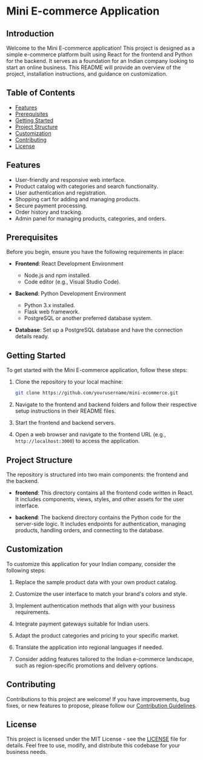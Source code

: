 # Mini E-commerce Application

## Introduction

Welcome to the Mini E-commerce application! This project is designed as a simple e-commerce platform built using React for the frontend and Python for the backend. It serves as a foundation for an Indian company looking to start an online business. This README will provide an overview of the project, installation instructions, and guidance on customization.

## Table of Contents

- [Features](#features)
- [Prerequisites](#prerequisites)
- [Getting Started](#getting-started)
- [Project Structure](#project-structure)
- [Customization](#customization)
- [Contributing](#contributing)
- [License](#license)

## Features

- User-friendly and responsive web interface.
- Product catalog with categories and search functionality.
- User authentication and registration.
- Shopping cart for adding and managing products.
- Secure payment processing.
- Order history and tracking.
- Admin panel for managing products, categories, and orders.

## Prerequisites

Before you begin, ensure you have the following requirements in place:

- **Frontend**: React Development Environment
  - Node.js and npm installed.
  - Code editor (e.g., Visual Studio Code).

- **Backend**: Python Development Environment
  - Python 3.x installed.
  - Flask web framework.
  - PostgreSQL or another preferred database system.

- **Database**: Set up a PostgreSQL database and have the connection details ready.

## Getting Started

To get started with the Mini E-commerce application, follow these steps:

1. Clone the repository to your local machine:

   ```bash
   git clone https://github.com/yourusername/mini-ecommerce.git
   ```

2. Navigate to the frontend and backend folders and follow their respective setup instructions in their README files.

3. Start the frontend and backend servers.

4. Open a web browser and navigate to the frontend URL (e.g., `http://localhost:3000`) to access the application.

## Project Structure

The repository is structured into two main components: the frontend and the backend.

- **frontend**: This directory contains all the frontend code written in React. It includes components, views, styles, and other assets for the user interface.

- **backend**: The backend directory contains the Python code for the server-side logic. It includes endpoints for authentication, managing products, handling orders, and connecting to the database.

## Customization

To customize this application for your Indian company, consider the following steps:

1. Replace the sample product data with your own product catalog.

2. Customize the user interface to match your brand's colors and style.

3. Implement authentication methods that align with your business requirements.

4. Integrate payment gateways suitable for Indian users.

5. Adapt the product categories and pricing to your specific market.

6. Translate the application into regional languages if needed.

7. Consider adding features tailored to the Indian e-commerce landscape, such as region-specific promotions and delivery options.

## Contributing

Contributions to this project are welcome! If you have improvements, bug fixes, or new features to propose, please follow our [Contribution Guidelines](CONTRIBUTING.md).

## License

This project is licensed under the MIT License - see the [LICENSE](LICENSE) file for details. Feel free to use, modify, and distribute this codebase for your business needs.

